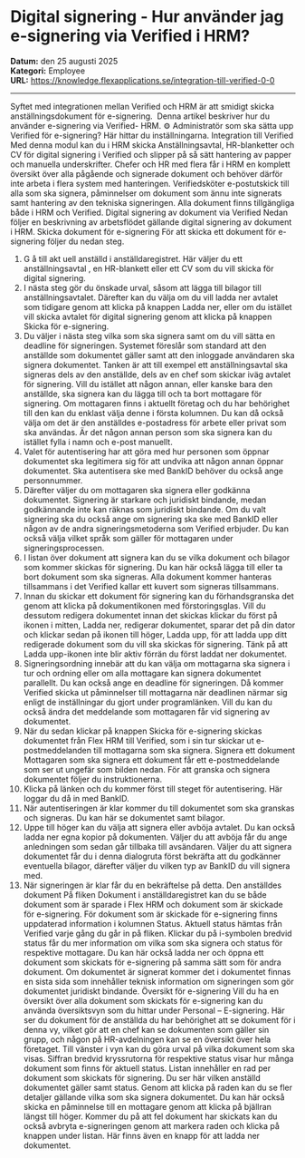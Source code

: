 # Digital signering - Hur använder jag e-signering via Verified i HRM?

**Datum:** den 25 augusti 2025  
**Kategori:** Employee  
**URL:** https://knowledge.flexapplications.se/integration-till-verified-0-0

---

Syftet med integrationen mellan Verified och HRM är att smidigt skicka anställningsdokument för e-signering. 
Denna artikel beskriver hur du använder e-signering via Verified- HRM.
⚙️
Administratör som ska sätta upp Verified för e-signering?
Här hittar du inställningarna.
Integration till Verified
Med denna modul kan du i HRM skicka Anställningsavtal, HR-blanketter och CV för digital signering i Verified och slipper på så sätt hantering av papper och manuella underskrifter. Chefer och HR med flera får i HRM en komplett översikt över alla pågående och signerade dokument och behöver därför inte arbeta i flera system med hanteringen.
Verifiedsköter e-postutskick till alla som ska signera, påminnelser om dokument som ännu inte signerats samt hantering av den tekniska signeringen. Alla dokument finns tillgängliga både i HRM och Verified.
Digital signering av dokument via Verified
Nedan följer en beskrivning av arbetsflödet gällande digital signering av dokument i HRM.
Skicka dokument för e-signering
För att skicka ett dokument för e-signering följer du nedan steg.
1. G
å
till akt
uell anställd i anställdaregistret. Här väljer du ett anställningsavtal
, en HR-blankett eller ett CV som du vill skicka för digital signering.
2. I nästa steg gör du önskade urval, såsom att lägga till bilagor till anställningsavtalet. Därefter kan du välja om du vill ladda ner avtalet som tidigare genom att klicka på knappen Ladda ner, eller om du istället vill skicka avtalet för digital signering genom att klicka på knappen Skicka för e-signering.
3. Du väljer i nästa steg vilka som ska signera samt om du vill sätta en deadline för signeringen.
Systemet föreslår som standard att den anställde som dokumentet gäller samt att den inloggade användaren ska signera dokumentet. Tanken är att till exempel ett anställningsavtal ska signeras dels av den anställde, dels av en chef som skickar iväg avtalet för signering. Vill du istället att någon annan, eller kanske bara den anställde, ska signera kan du lägga till och ta bort mottagare för signering.
Om mottagaren finns i aktuellt företag och du har behörighet till den kan du enklast välja denne i första kolumnen. Du kan då också välja om det är den anställdes e-postadress för arbete eller privat som ska användas. Är det någon annan person som ska signera kan du istället fylla i namn och e-post manuellt.
4. Valet för autentisering har att göra med hur personen som öppnar dokumentet ska legitimera sig för att undvika att någon annan öppnar dokumentet. Ska autentisera ske med BankID behöver du också ange personnummer.
5. Därefter väljer du om mottagaren ska signera eller godkänna dokumentet. Signering är starkare och juridiskt bindande, medan godkännande inte kan räknas som juridiskt bindande. Om du valt signering ska du också ange om signering ska ske med BankID eller någon av de andra signeringsmetoderna som Verified erbjuder.
Du kan också välja vilket språk som gäller för mottagaren under signeringsprocessen.
6. I listan över dokument att signera kan du se vilka dokument och bilagor som kommer skickas för signering. Du kan här också lägga till eller ta bort dokument som ska signeras. Alla dokument kommer hanteras tillsammans i det Verified kallar ett kuvert som signeras tillsammans.
7. Innan du skickar ett dokument för signering kan du förhandsgranska det genom att klicka på dokumentikonen med förstoringsglas. Vill du dessutom redigera dokumentet innan det skickas klickar du först på ikonen i mitten, Ladda ner, redigerar dokumentet, sparar det på din dator och klickar sedan på ikonen till höger, Ladda upp, för att ladda upp ditt redigerade dokument som du vill ska skickas för signering. Tänk på att Ladda upp-ikonen inte blir aktiv förrän du först laddat ner dokumentet.
8. Signeringsordning innebär att du kan välja om mottagarna ska signera i tur och ordning eller om alla mottagare kan signera dokumentet parallellt.
Du kan också ange en deadline för signeringen. Då kommer Verified skicka ut påminnelser till mottagarna när deadlinen närmar sig enligt de inställningar du gjort under programlänken.
Vill du kan du också ändra det meddelande som mottagaren får vid signering av dokumentet.
9. När du sedan klickar på knappen Skicka för e-signering skickas dokumentet från Flex HRM till Verified, som i sin tur skickar ut e-postmeddelanden till mottagarna som ska signera.
Signera ett dokument
Mottagaren som ska signera ett dokument får ett e-postmeddelande som ser ut ungefär som bilden nedan. För att granska och signera dokumentet följer du instruktionerna.
1. Klicka på länken och du kommer först till steget för autentisering. Här loggar du då in med BankID.
2. När autentiseringen är klar kommer du till dokumentet som ska granskas och signeras. Du kan här se dokumentet samt bilagor.
3. Uppe till höger kan du välja att signera eller avböja avtalet. Du kan också ladda ner egna kopior på dokumenten.
Väljer du att avböja får du ange anledningen som sedan går tillbaka till avsändaren.
Väljer du att signera dokumentet får du i denna dialogruta först bekräfta att du godkänner eventuella bilagor, därefter väljer du vilken typ av BankID du vill signera med.
4. När signeringen är klar får du en bekräftelse på detta.
Den anställdes dokument
På fliken Dokument i anställdaregistret kan du se både dokument som är sparade i Flex HRM och dokument som är skickade för e-signering.
För dokument som är skickade för e-signering finns uppdaterad information i kolumnen Status. Aktuell status hämtas från Verified varje gång du går in på fliken. Klickar du på i-symbolen bredvid status får du mer information om vilka som ska signera och status för respektive mottagare.
Du kan här också ladda ner och öppna ett dokument som skickats för e-signering på samma sätt som för andra dokument. Om dokumentet är signerat kommer det i dokumentet finnas en sista sida som innehåller teknisk information om signeringen som gör dokumentet juridiskt bindande.
Översikt för e-signering
Vill du ha en översikt över alla dokument som skickats för e-signering kan du använda översiktsvyn som du hittar under
Personal – E-signering.
Här ser du dokument för de anställda du har behörighet att se dokument för i denna vy, vilket gör att en chef kan se dokumenten som gäller sin grupp, och någon på HR-avdelningen kan se en översikt över hela företaget.
Till vänster i vyn kan du göra urval på vilka dokument som ska visas. Siffran bredvid kryssrutorna för respektive status visar hur många dokument som finns för aktuell status.
Listan innehåller en rad per dokument som skickats för signering. Du ser här vilken anställd dokumentet gäller samt status. Genom att klicka på raden kan du se fler detaljer gällande vilka som ska signera dokumentet. Du kan här också skicka en påminnelse till en mottagare genom att klicka på bjällran längst till höger.
Kommer du på att fel dokument har skickats kan du också avbryta e-signeringen genom att markera raden och klicka på knappen under listan. Här finns även en knapp för att ladda ner dokumentet.

